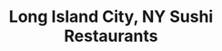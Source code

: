 ---
layout: city
title: Long Island City, NY Sushi Restaurants
permalink: /new-york/long-island-city/
stateAbbr: NY
stateName: New York
cityName: Long Island City
---